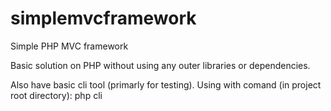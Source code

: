 # simplemvcframework
Simple PHP MVC framework


Basic solution on PHP without using any outer libraries or dependencies.

Also have basic cli tool (primarly for testing). Using with comand (in project root directory): php cli
